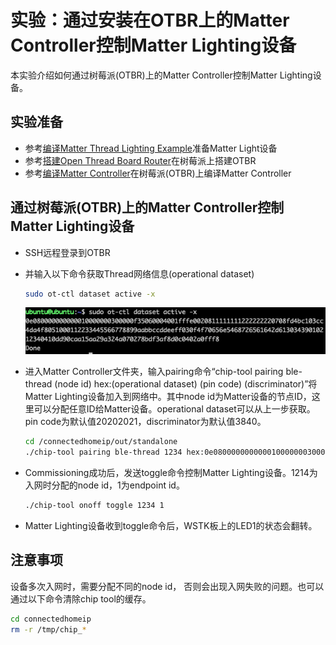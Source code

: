 # 实验：通过安装在OTBR上的Matter Controller控制Matter Lighting设备

本实验介绍如何通过树莓派(OTBR)上的Matter Controller控制Matter Lighting设备。


## 实验准备
- 参考[编译Matter Thread Lighting Example](编译MatterThreadLightingExample.md)准备Matter Light设备
- 参考[搭建Open Thread Board Router](搭建OpenThreadBoardRouter.md)在树莓派上搭建OTBR
- 参考[编译Matter Controller](编译MatterController.md)在树莓派(OTBR)上编译Matter Controller

## 通过树莓派(OTBR)上的Matter Controller控制Matter Lighting设备
- SSH远程登录到OTBR
- 并输入以下命令获取Thread网络信息(operational dataset)

  ```bash
  sudo ot-ctl dataset active -x
  ```
  ![Image](docs/dataset.png)
- 进入Matter Controller文件夹，输入pairing命令“chip-tool pairing ble-thread (node id) hex:(operational dataset) (pin code) (discriminator)”将Matter Lighting设备加入到网络中。其中node id为Matter设备的节点ID，这里可以分配任意ID给Matter设备。operational dataset可以从上一步获取。pin code为默认值20202021，discriminator为默认值3840。

  ```bash
  cd /connectedhomeip/out/standalone
  ./chip-tool pairing ble-thread 1234 hex:0e080000000000010000000300000f35060004001fffe0020811111111222222220708fd4bc103cc4da4f8051000112233445566778899aabbccddeeff030f4f70656e5468726561642d61303439010212340410dd90caa15aa29a324a070278bdf3af8d0c0402a0fff8 20202021 3840
  ```
  
- Commissioning成功后，发送toggle命令控制Matter Lighting设备。1214为入网时分配的node id，1为endpoint id。

  ```bash
  ./chip-tool onoff toggle 1234 1
  ```  
 
- Matter Lighting设备收到toggle命令后，WSTK板上的LED1的状态会翻转。
 
## 注意事项
设备多次入网时，需要分配不同的node id， 否则会出现入网失败的问题。也可以通过以下命令清除chip tool的缓存。

  ```bash
  cd connectedhomeip
  rm -r /tmp/chip_*
  ```  
  
  
